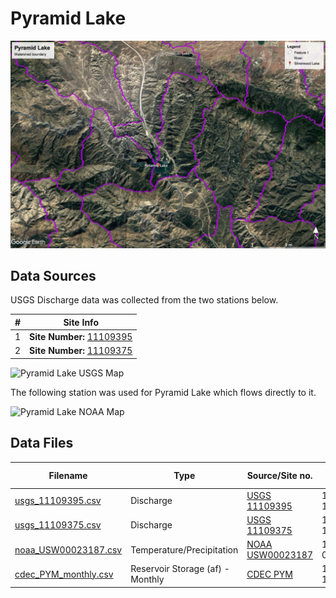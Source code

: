 # Pyramid Lake

![Pyramid Lake Watershed Boundary](images/pyramid_lake_watershed_boundary.jpg)

## Data Sources

USGS Discharge data was collected from the two stations below.

| #   | Site Info                                                                                                |
| --- | -------------------------------------------------------------------------------------------------------- |
| 1   | **Site Number:** [11109395](https://waterdata.usgs.gov/nwis/inventory?agency_code=USGS&site_no=11109395) |
| 2   | **Site Number:** [11109375](https://waterdata.usgs.gov/nwis/inventory?agency_code=USGS&site_no=11109375) |

![Pyramid Lake USGS Map](images/pyramid_lake_usgs_map.png)

The following station was used for Pyramid Lake which flows directly to it.

![Pyramid Lake NOAA Map](images/pyramid_lake_noaa_map.png)

## Data Files

| Filename                                     | Type                             | Source/Site no.                                                                                        | Start Date | End Date   |
| -------------------------------------------- | -------------------------------- | ------------------------------------------------------------------------------------------------------ | ---------- | ---------- |
| [usgs_11109395.csv](usgs_11109395.csv)       | Discharge                        | [USGS 11109395](https://waterdata.usgs.gov/nwis/inventory?agency_code=USGS&site_no=11109395)           | 1976-10-01 | 2017-09-30 |
| [usgs_11109375.csv](usgs_11109375.csv)       | Discharge                        | [USGS 11109375](https://waterdata.usgs.gov/nwis/inventory?agency_code=USGS&site_no=11109375)           | 1976-10-01 | 2017-09-30 |
| [noaa_USW00023187.csv](noaa_USW00023187.csv) | Temperature/Precipitation        | [NOAA USW00023187](https://www.ncdc.noaa.gov/cdo-web/datasets/GHCND/stations/GHCND:USW00023187/detail) | 1948-01-01 | 2018-07-22 |
| [cdec_PYM_monthly.csv](cdec_PYM_monthly.csv) | Reservoir Storage (af) - Monthly | [CDEC PYM](http://cdec.water.ca.gov/dynamicapp/staMeta?station_id=PYM)                                 | 1974-10-01 | 2018-07-01 |